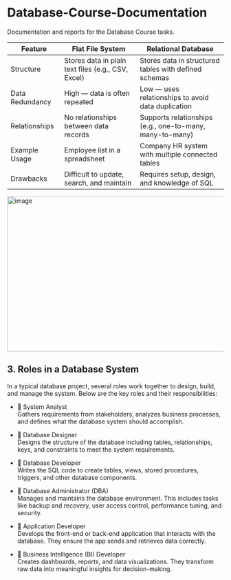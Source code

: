 # Database-Course-Documentation
 Documentation and reports for the Database Course tasks.
 

| Feature          | Flat File System                                     | Relational Database                                      |
|------------------|------------------------------------------------------|----------------------------------------------------------|
| Structure        | Stores data in plain text files (e.g., CSV, Excel)  | Stores data in structured tables with defined schemas    |
| Data Redundancy  | High — data is often repeated                        | Low — uses relationships to avoid data duplication       |
| Relationships    | No relationships between data records                | Supports relationships (e.g., one-to-many, many-to-many) |
| Example Usage    | Employee list in a spreadsheet                       | Company HR system with multiple connected tables         |
| Drawbacks        | Difficult to update, search, and maintain            | Requires setup, design, and knowledge of SQL             |


<img width="788" height="360" alt="image" src="https://github.com/user-attachments/assets/684a3f44-f115-433c-9b3e-ff7e1bc3f3e0" />


## 3. Roles in a Database System

In a typical database project, several roles work together to design, build, and manage the system. Below are the key roles and their responsibilities:

- 🔹 System Analyst  
  Gathers requirements from stakeholders, analyzes business processes, and defines what the database system should accomplish.

- 🔹 Database Designer  
  Designs the structure of the database including tables, relationships, keys, and constraints to meet the system requirements.

- 🔹 Database Developer  
  Writes the SQL code to create tables, views, stored procedures, triggers, and other database components.

- 🔹 Database Administrator (DBA)  
  Manages and maintains the database environment. This includes tasks like backup and recovery, user access control, performance tuning, and security.

- 🔹 Application Developer  
  Develops the front-end or back-end application that interacts with the database. They ensure the app sends and retrieves data correctly.

- 🔹 Business Intelligence (BI) Developer  
  Creates dashboards, reports, and data visualizations. They transform raw data into meaningful insights for decision-making.
